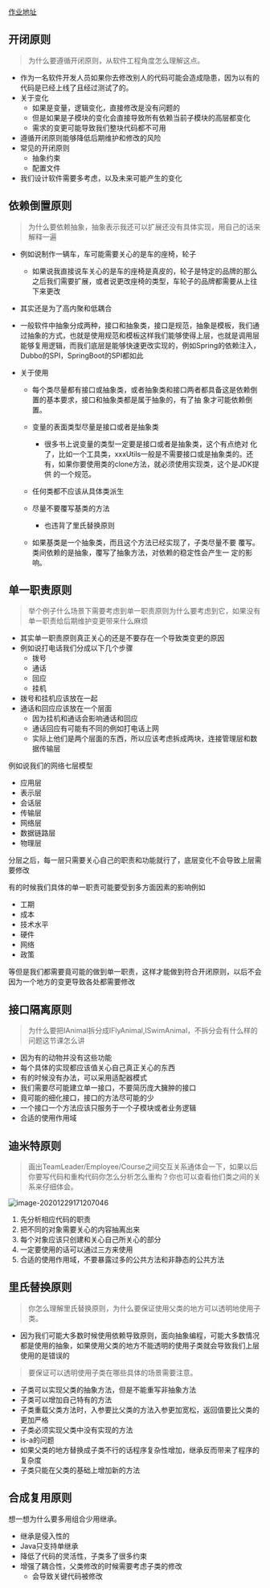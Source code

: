[作业地址](https://gper.club/homework/subjects/7e7e7f7ff4g5dgc7g64gfc)

## 开闭原则

> 为什么要遵循开闭原则，从软件工程角度怎么理解这点。
>

- 作为一名软件开发人员如果你去修改别人的代码可能会造成隐患，因为以有的代码是已经上线了且经过测试了的。
- 关于变化
  - 如果是变量，逻辑变化，直接修改是没有问题的
  - 但是如果是子模块的变化会直接导致所有依赖当前子模块的高层都变化
  - 需求的变更可能导致我们整块代码都不可用
- 遵循开闭原则能够降低后期维护和修改的风险
- 常见的开闭原则
  - 抽象约束
  - 配置文件
- 我们设计软件需要多考虑，以及未来可能产生的变化



## 依赖倒置原则

> 为什么要依赖抽象，抽象表示我还可以扩展还没有具体实现，用自己的话来解释一遍
>

- 例如说制作一辆车，车可能需要关心的是车的座椅，轮子
  
  - 如果说我直接说车关心的是车的座椅是真皮的，轮子是特定的品牌的那么之后我们需要扩展，或者说更改座椅的类型，车轮子的品牌都需要从上往下来更改
  
- 其实还是为了高内聚和低耦合

- 一般软件中抽象分成两种，接口和抽象类，接口是规范，抽象是模板，我们通过抽象的方式，也就是使用规范和模板这样我们能够使得上层，也就是调用层能够复用逻辑，而我们底层是能够快速更改实现的，例如Spring的依赖注入，Dubbo的SPI，SpringBoot的SPI都如此

- 关于使用

  - 每个类尽量都有接口或抽象类，或者抽象类和接口两者都具备这是依赖倒置的基本要求，接口和抽象类都是属于抽象的，有了抽 象才可能依赖倒置。
  - 变量的表面类型尽量是接口或者是抽象类
    - 很多书上说变量的类型一定要是接口或者是抽象类，这个有点绝对 化了，比如一个工具类，xxxUtils一般是不需要接口或是抽象类的。还 有，如果你要使用类的clone方法，就必须使用实现类，这个是JDK提供 的一个规范。
  - 任何类都不应该从具体类派生

  - 尽量不要覆写基类的方法
    - 也违背了里氏替换原则
  - 如果基类是一个抽象类，而且这个方法已经实现了，子类尽量不要 覆写。类间依赖的是抽象，覆写了抽象方法，对依赖的稳定性会产生一 定的影响。

## 单一职责原则

> 举个例子什么场景下需要考虑到单一职责原则为什么要考虑到它，如果没有单一职责给后期维护变更带来什么麻烦
>

- 其实单一职责原则真正关心的还是不要存在一个导致类变更的原因
- 例如说打电话我们分成以下几个步骤
  - 拨号
  - 通话
  - 回应
  - 挂机
- 拨号和挂机应该放在一起
- 通话和回应应该放在一个层面
  - 因为挂机和通话会影响通话和回应
  - 通话回应有可能有不同的例如打电话上网
  - 实际上他们是两个层面的东西，所以应该考虑拆成两块，连接管理层和数据传输层

例如说我们的网络七层模型

- 应用层
- 表示层
- 会话层
- 传输层
- 网络层
- 数据链路层
- 物理层

分层之后，每一层只需要关心自己的职责和功能就行了，底层变化不会导致上层需要修改

有的时候我们具体的单一职责可能要受到多方面因素的影响例如

- 工期
- 成本
- 技术水平
- 硬件
- 网络
- 政策

等但是我们都需要竟可能的做到单一职责，这样才能做到符合开闭原则，以后不会因为一个地方的变更导致各处都需要修改



## 接口隔离原则

> 为什么要把IAnimal拆分成IFlyAnimal,ISwimAnimal，不拆分会有什么样的问题这节课怎么讲

- 因为有的动物并没有这些功能
- 每个具体的实现都应该值关心自己真正关心的东西
- 有的时候没有办法，可以采用适配器模式
- 我们需要尽可能建立单一接口，不要简历庞大臃肿的接口
- 竟可能的细化接口，接口的方法尽可能的少
- 一个接口一个方法应该只服务于一个子模块或者业务逻辑
- 合适的使用作用域

## 迪米特原则

> 画出TeamLeader/Employee/Course之间交互关系通体会一下，如果以后你要写代码和重构代码你怎么分析怎么重构？你也可以查看他们类之间的关系来仔细体会。

![image-20201229171207046](https://zzy0-0.oss-cn-shanghai.aliyuncs.com/blog/2021-01-03-084521.png)

1. 先分析相应代码的职责
2. 把不同的对象需要关心的内容抽离出来
3. 每个对象应该只创建和关心自己所关心的部分
4. 一定要使用的话可以通过三方来使用
5. 合适的使用作用域，不要暴露过多的公共方法和非静态的公共方法

## 里氏替换原则

> 你怎么理解里氏替换原则，为什么要保证使用父类的地方可以透明地使用子类。

- 因为我们可能大多数时候使用依赖导致原则，面向抽象编程，可能大多数情况都是使用的抽象，如果使用父类的地方不能透明的使用子类就会导致我们上层使用的是错误的

> 要保证可以透明使用子类在哪些具体的场景需要注意。

- 子类可以实现父类的抽象方法，但是不能重写非抽象方法
- 子类可以增加自己特有的方法
- 子类重载父类方法时，入参要比父类的方法入参更加宽松，返回值要比父类的更加严格
- 子类必须实现父类中没有实现的方法
- is-a的问题
- 如果父类的地方替换成子类不行的话程序复杂性增加，继承反而带来了程序的复杂度
- 子类只能在父类的基础上增加新的方法

## 合成复用原则

想一想为什么要多用组合少用继承。

- 继承是侵入性的
- Java只支持单继承
- 降低了代码的灵活性，子类多了很多约束
- 增强了耦合性，父类修改的时候需要考虑子类的修改
  - 会导致关键代码被修改

